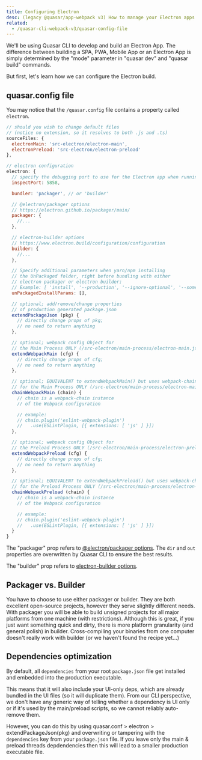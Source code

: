 ```yaml
---
title: Configuring Electron
desc: (legacy @quasar/app-webpack v3) How to manage your Electron apps with Quasar CLI.
related:
  - /quasar-cli-webpack-v3/quasar-config-file
---
```

We'll be using Quasar CLI to develop and build an Electron App. The difference between building a SPA, PWA, Mobile App or an Electron App is simply determined by the "mode" parameter in "quasar dev" and "quasar build" commands.

But first, let's learn how we can configure the Electron build.

## quasar.config file
You may notice that the `/quasar.config` file contains a property called `electron`.

```js
// should you wish to change default files
// (notice no extension, so it resolves to both .js and .ts)
sourceFiles: {
  electronMain: 'src-electron/electron-main',
  electronPreload: 'src-electron/electron-preload'
},

// electron configuration
electron: {
  // specify the debugging port to use for the Electron app when running in development mode
  inspectPort: 5858,

  bundler: 'packager', // or 'builder'

  // @electron/packager options
  // https://electron.github.io/packager/main/
  packager: {
    //...
  },

  // electron-builder options
  // https://www.electron.build/configuration/configuration
  builder: {
    //...
  },

  // Specify additional parameters when yarn/npm installing
  // the UnPackaged folder, right before bundling with either
  // electron packager or electron builder;
  // Example: [ 'install', '--production', '--ignore-optional', '--some-other-param' ]
  unPackagedInstallParams: [],

  // optional; add/remove/change properties
  // of production generated package.json
  extendPackageJson (pkg) {
    // directly change props of pkg;
    // no need to return anything
  },

  // optional; webpack config Object for
  // the Main Process ONLY (/src-electron/main-process/electron-main.js)
  extendWebpackMain (cfg) {
    // directly change props of cfg;
    // no need to return anything
  },

  // optional; EQUIVALENT to extendWebpackMain() but uses webpack-chain;
  // for the Main Process ONLY (/src-electron/main-process/electron-main.js)
  chainWebpackMain (chain) {
    // chain is a webpack-chain instance
    // of the Webpack configuration

    // example:
    // chain.plugin('eslint-webpack-plugin')
    //   .use(ESLintPlugin, [{ extensions: [ 'js' ] }])
  },

  // optional; webpack config Object for
  // the Preload Process ONLY (/src-electron/main-process/electron-preload.js)
  extendWebpackPreload (cfg) {
    // directly change props of cfg;
    // no need to return anything
  },

  // optional; EQUIVALENT to extendWebpackPreload() but uses webpack-chain;
  // for the Preload Process ONLY (/src-electron/main-process/electron-preload.js)
  chainWebpackPreload (chain) {
    // chain is a webpack-chain instance
    // of the Webpack configuration

    // example:
    // chain.plugin('eslint-webpack-plugin')
    //   .use(ESLintPlugin, [{ extensions: [ 'js' ] }])
  }
}
```

The "packager" prop refers to [@electron/packager options](https://electron.github.io/packager/main/). The `dir` and `out` properties are overwritten by Quasar CLI to ensure the best results.

The "builder" prop refers to [electron-builder options](https://www.electron.build/configuration/configuration).

## Packager vs. Builder
You have to choose to use either packager or builder. They are both excellent open-source projects, however they serve slightly different needs. With packager you will be able to build unsigned projects for all major platforms from one machine (with restrictions). Although this is great, if you just want something quick and dirty, there is more platform granularity (and general polish) in builder. Cross-compiling your binaries from one computer doesn't really work with builder (or we haven't found the recipe yet...)

## Dependencies optimization
By default, all `dependencies` from your root `package.json` file get installed and embedded into the production executable.

This means that it will also include your UI-only deps, which are already bundled in the UI files (so it will duplicate them). From our CLI perspective, we don't have any generic way of telling whether a dependency is UI only or if it's used by the main/preload scripts, so we cannot reliably auto-remove them.

However, you can do this by using quasar.conf > electron > extendPackageJson(pkg) and overwriting or tampering with the `dependencies` key from your `package.json` file. If you leave only the main & preload threads depdendencies then this will lead to a smaller production executable file.
